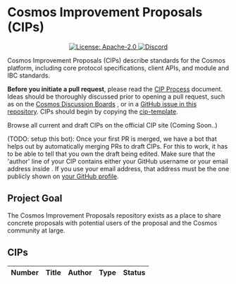 # Cosmos Improvement Proposals (CIPs)

<div align="center">
  <a href="https://github.com/cosmos/cosmos-sdk/blob/main/LICENSE">
    <img alt="License: Apache-2.0" src="https://img.shields.io/github/license/cosmos/cosmos-sdk.svg" />
  </a>
  <a href="https://discord.gg/AzefAFd">
    <img alt="Discord" src="https://img.shields.io/discord/669268347736686612.svg" />
  </a>
</div>

Cosmos Improvement Proposals (CIPs) describe standards for the Cosmos platform, including core protocol specifications, client APIs, and module and IBC standards.

**Before you initiate a pull request**, please read the [CIP Process](./cips/process.md) document. Ideas should be thoroughly discussed prior to opening a pull request,
such as on the [Cosmos Discussion Boards](https://github.com/orgs/cosmos/discussions/categories/cip) , or in a [GitHub issue in this repository](https://github.com/cosmos/cips/issues). CIPs should begin by copying the
[cip-template](./cip-template.md).

Browse all current and draft CIPs on the official CIP site (Coming Soon..)

(TODO: setup this bot): Once your first PR is merged, we have a bot that helps out by automatically merging PRs to draft CIPs. For this to work, it has to be able to tell that you own the draft being edited. Make sure that the 'author' line of your CIP contains either your GitHub username or your email address inside <triangular brackets>. If you use your email address, that address must be the one publicly shown on [your GitHub profile](https://github.com/settings/profile).

## Project Goal

The Cosmos Improvement Proposals repository exists as a place to share concrete proposals with potential users of the proposal and the Cosmos community at large.

## CIPs

| Number | Title | Author | Type | Status |
|--------|-------|--------|------|--------|
